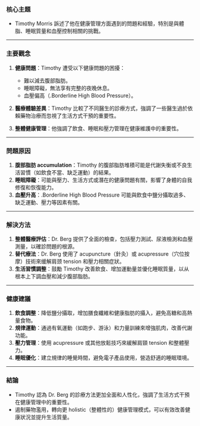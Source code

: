 ### 核心主題  
- Timothy Morris 訴述了他在健康管理方面遇到的問題和經驗，特別是與體脂、睡眠質量和血壓控制相關的挑戰。  

---

### 主要觀念  
1. **健康問題**：Timothy 遭受以下健康問題的困擾：  
   - 難以減去腹部脂肪。  
   - 睡眠障礙，無法享有完整的夜晚休息。  
   - 血壓偏高（.Borderline High Blood Pressure）。  

2. **醫療體驗差異**：Timothy 比較了不同醫生的診療方式，強調了一些醫生過於依賴藥物治療而忽視了生活方式干預的重要性。  

3. **整體健康管理**：他強調了飲食、睡眠和壓力管理在健康維護中的重要性。  

---

### 問題原因  
1. **腹部脂肪 accumulation**：Timothy 的腹部脂肪堆積可能是代謝失衡或不良生活習慣（如飲食不當、缺乏運動）的結果。  
2. **睡眠障礙**：可能與壓力、生活方式或潛在的健康問題有關，影響了身體的自我修復和恢復能力。  
3. **血壓升高**：.Borderline High Blood Pressure 可能與飲食中鹽分攝取過多、缺乏運動、壓力等因素有關。  

---

### 解決方法  
1. **整體醫療評估**：Dr. Berg 提供了全面的檢查，包括壓力測試、尿液檢測和血壓測量，以確診問題的根源。  
2. **替代療法**：Dr. Berg 使用了 acupuncture（針灸）或 acupressure（穴位按摩）技術來缓解肩颈 tension 和壓力相關症狀。  
3. **生活習慣調整**：鼓勵 Timothy 改善飲食、增加運動量並優化睡眠質量，以从根本上下調血壓和減少腹部脂肪。  

---

### 健康建議  
1. **飲食調整**：降低鹽分攝取，增加膳食纖維和健康脂肪的攝入，避免高糖和高熱量食物。  
2. **規律運動**：通過有氧運動（如跑步、游泳）和力量訓練來增強肌肉，改善代謝功能。  
3. **壓力管理**：使用 acupressure 或其他放鬆技巧來緩解肩頸 tension 和整體壓力。  
4. **睡眠優化**：建立規律的睡覺時間，避免電子產品使用，營造舒適的睡眠環境。  

---

### 結論  
- Timothy 認為 Dr. Berg 的診療方法更加全面和人性化，強調了生活方式干預在健康管理中的重要性。  
- 遏制藥物濫用，轉向更 holistic（整體性的）健康管理模式，可以有效改善健康狀況並提升生活質量。